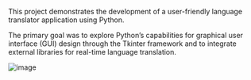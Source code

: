 This project demonstrates the development of a user-friendly language translator application using Python. 

The primary goal was to explore Python’s capabilities for graphical user interface (GUI) design through the Tkinter framework and to integrate external libraries 
for real-time language translation.

![image](https://github.com/user-attachments/assets/d5fdc705-9f3d-400e-a404-e99acf3d3aed)

